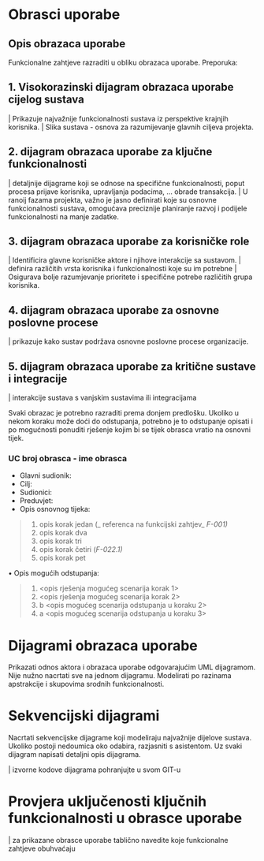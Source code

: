 
# Obrasci uporabe

## Opis obrazaca uporabe
Funkcionalne zahtjeve razraditi u obliku obrazaca uporabe.
Preporuka:
## 1. Visokorazinski dijagram obrazaca uporabe cijelog sustava
| Prikazuje najvažnije funkcionalnosti sustava iz perspektive krajnjih korisnika.
| Slika sustava - osnova za razumijevanje glavnih ciljeva projekta.
## 2. dijagram obrazaca uporabe za ključne funkcionalnosti
| detaljnije dijagrame koji se odnose na specifične funkcionalnosti, poput procesa prijave korisnika, upravljanja podacima, …  obrade transakcija.
| U ranoij fazama projekta, važno je jasno definirati koje su osnovne funkcionalnosti sustava, omogućava preciznije planiranje  razvoj i podijele funkcionalnosti na manje zadatke.
## 3. dijagram obrazaca uporabe za korisničke role
| Identificira glavne korisničke aktore i njihove interakcije sa sustavom.
| definira različitih vrsta korisnika i funkcionalnosti koje su im potrebne
| Osigurava bolje razumjevanje prioritete i specifične potrebe različitih grupa korisnika.
## 4. dijagram obrazaca uporabe za osnovne poslovne procese
| prikazuje kako sustav podržava osnovne poslovne procese organizacije.
## 5. dijagram obrazaca uporabe za kritične sustave i integracije
| interakcije sustava s vanjskim sustavima ili integracijama

Svaki obrazac je potrebno razraditi prema donjem predlošku. Ukoliko u nekom koraku može doći do odstupanja,
potrebno je to odstupanje opisati i po mogućnosti ponuditi rješenje kojim bi se tijek
obrasca vratio na osnovni tijek.

### UC broj obrasca - ime obrasca
* Glavni sudionik: <sudionik>
* Cilj: <cilj>
* Sudionici: <sudionici>
* Preduvjet: <preduvjet>
* Opis osnovnog tijeka:

> 1. opis korak jedan (_ referenca na funkcijski zahtjev_  _F-001)_
> 2. opis korak dva
> 3. opis korak tri
> 4. opis korak četiri (_F-022.1)_
> 5. opis korak pet

• Opis mogućih odstupanja:
> 1. <opis rješenja mogućeg  scenarija korak 1>
> 2. <opis rješenja mogućeg  scenarija korak 2>
> 2. b <opis mogućeg  scenarija odstupanja u koraku 2>
> 3. a <opis mogućeg  scenarija odstupanja u koraku 3>

# Dijagrami obrazaca uporabe

Prikazati odnos aktora i obrazaca uporabe odgovarajućim UML dijagramom. Nije nužno
nacrtati sve na jednom dijagramu. Modelirati po razinama apstrakcije i skupovima
srodnih funkcionalnosti.

# Sekvencijski dijagrami

Nacrtati sekvencijske dijagrame koji modeliraju najvažnije dijelove sustava. Ukoliko postoji nedoumica oko odabira, razjasniti s asistentom. Uz svaki
dijagram napisati detaljni opis dijagrama.

| izvorne kodove dijagrama pohranjujte u svom GIT-u

# Provjera uključenosti ključnih funkcionalnosti u obrasce uporabe
| za prikazane obrasce uporabe tablično navedite koje funkcionalne zahtjeve obuhvaćaju 
